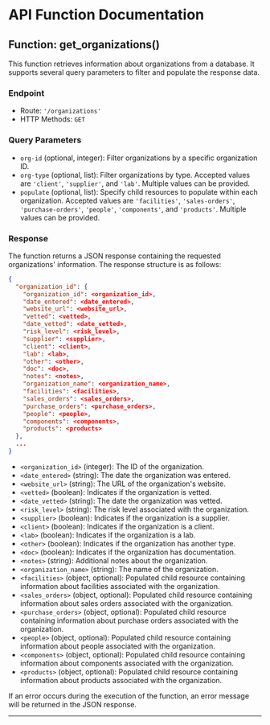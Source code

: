 # API Function Documentation

## Function: get_organizations()

This function retrieves information about organizations from a database. It supports several query parameters to filter and populate the response data.

### Endpoint

- Route: `'/organizations'`
- HTTP Methods: `GET`

### Query Parameters

- `org-id` (optional, integer): Filter organizations by a specific organization ID.
- `org-type` (optional, list): Filter organizations by type. Accepted values are `'client'`, `'supplier'`, and `'lab'`. Multiple values can be provided.
- `populate` (optional, list): Specify child resources to populate within each organization. Accepted values are `'facilities'`, `'sales-orders'`, `'purchase-orders'`, `'people'`, `'components'`, and `'products'`. Multiple values can be provided.

### Response

The function returns a JSON response containing the requested organizations' information. The response structure is as follows:

```json
{
  "organization_id": {
    "organization_id": <organization_id>,
    "date_entered": <date_entered>,
    "website_url": <website_url>,
    "vetted": <vetted>,
    "date_vetted": <date_vetted>,
    "risk_level": <risk_level>,
    "supplier": <supplier>,
    "client": <client>,
    "lab": <lab>,
    "other": <other>,
    "doc": <doc>,
    "notes": <notes>,
    "organization_name": <organization_name>,
    "facilities": <facilities>,
    "sales_orders": <sales_orders>,
    "purchase_orders": <purchase_orders>,
    "people": <people>,
    "components": <components>,
    "products": <products>
  },
  ...
}
```

- `<organization_id>` (integer): The ID of the organization.
- `<date_entered>` (string): The date the organization was entered.
- `<website_url>` (string): The URL of the organization's website.
- `<vetted>` (boolean): Indicates if the organization is vetted.
- `<date_vetted>` (string): The date the organization was vetted.
- `<risk_level>` (string): The risk level associated with the organization.
- `<supplier>` (boolean): Indicates if the organization is a supplier.
- `<client>` (boolean): Indicates if the organization is a client.
- `<lab>` (boolean): Indicates if the organization is a lab.
- `<other>` (boolean): Indicates if the organization has another type.
- `<doc>` (boolean): Indicates if the organization has documentation.
- `<notes>` (string): Additional notes about the organization.
- `<organization_name>` (string): The name of the organization.
- `<facilities>` (object, optional): Populated child resource containing information about facilities associated with the organization.
- `<sales_orders>` (object, optional): Populated child resource containing information about sales orders associated with the organization.
- `<purchase_orders>` (object, optional): Populated child resource containing information about purchase orders associated with the organization.
- `<people>` (object, optional): Populated child resource containing information about people associated with the organization.
- `<components>` (object, optional): Populated child resource containing information about components associated with the organization.
- `<products>` (object, optional): Populated child resource containing information about products associated with the organization.

If an error occurs during the execution of the function, an error message will be returned in the JSON response.

---



